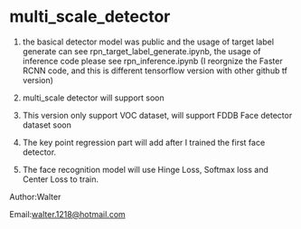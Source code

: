 # multi_scale_detector

1. the basical detector model was public and the usage of target label generate can see rpn_target_label_generate.ipynb, the usage of inference code please see rpn_inference.ipynb (I reorgnize the Faster RCNN code, and this is different tensorflow version with other github tf version)

2. multi_scale detector will support soon

3. This version only support VOC dataset, will support FDDB Face detector dataset soon

4. The key point regression part will add after I trained the first face detector.

4. The face recognition model will use Hinge Loss, Softmax loss and Center Loss to train.

Author:Walter

Email:walter.1218@hotmail.com
